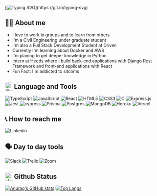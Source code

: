 [![Typing SVG](https://readme-typing-svg.demolab.com?font=Fira+Code&size=30&duration=4000&pause=1000&color=8597F7&vCenter=true&width=1000&lines=Hello%2C+my+name+is+Jo%C3%A3o+and+that's+my+Github+page!)](https://git.io/typing-svg)
## :curly_haired_man: About me

* I love to work in groups and to learn from others
* I'm a Civil Engineering under graduate student
* I'm also a Full Stack Development Student at Driven
* Currently I'm learning about Docker and AWS
* I'm planing to get deeper knowledge in Python
* Intern at Heeds where I build back-end applications with Django Rest Framework and front-end applications with React
* Fun Fact: I'm addicted to sitcoms

## <img align="left" alt="Skills" width="26px" src="https://github.githubassets.com/images/icons/emoji/unicode/1f4bb.png" /> Language and Tools
![TypeScript](https://img.shields.io/badge/typescript-%23007ACC.svg?style=for-the-badge&logo=typescript&logoColor=white)
![JavaScript](https://img.shields.io/badge/javascript-%23323330.svg?style=for-the-badge&logo=javascript&logoColor=%23F7DF1E)
![React](https://img.shields.io/badge/react-%2320232a.svg?style=for-the-badge&logo=react&logoColor=%2361DAFB)
![HTML5](https://img.shields.io/badge/html5-%23E34F26.svg?style=for-the-badge&logo=html5&logoColor=white)
![CSS3](https://img.shields.io/badge/css3-%231572B6.svg?style=for-the-badge&logo=css3&logoColor=white)
![C](https://img.shields.io/badge/c-%2300599C.svg?style=for-the-badge&logo=c&logoColor=white)
![Express.js](https://img.shields.io/badge/express.js-%23404d59.svg?style=for-the-badge&logo=express&logoColor=%2361DAFB)
![Jest](https://img.shields.io/badge/-jest-%23C21325?style=for-the-badge&logo=jest&logoColor=white)
![cypress](https://img.shields.io/badge/-cypress-%23E5E5E5?style=for-the-badge&logo=cypress&logoColor=058a5e)
![Prisma](https://img.shields.io/badge/Prisma-3982CE?style=for-the-badge&logo=Prisma&logoColor=white)
![Postgres](https://img.shields.io/badge/postgres-%23316192.svg?style=for-the-badge&logo=postgresql&logoColor=white)
![MongoDB](https://img.shields.io/badge/MongoDB-%234ea94b.svg?style=for-the-badge&logo=mongodb&logoColor=white)
![Heroku](https://img.shields.io/badge/heroku-%23430098.svg?style=for-the-badge&logo=heroku&logoColor=white)
![Vercel](https://img.shields.io/badge/vercel-%23000000.svg?style=for-the-badge&logo=vercel&logoColor=white)

## :telephone_receiver: How to reach me
 <a href="https://www.linkedin.com/in/joaofelix27/">
 <img align="left" alt="Linkedin"  src="https://img.shields.io/badge/LinkedIn-0077B5?style=for-the-badge&logo=linkedin&logoColor=white" />
 </a>

</br>

[//]: https://github.com/hlaueriksson/github-emoji
## :speaking_head: Day to day tools
![Slack](https://img.shields.io/badge/Slack-4A154B?style=for-the-badge&logo=slack&logoColor=white)
![Trello](https://img.shields.io/badge/Trello-%23026AA7.svg?style=for-the-badge&logo=Trello&logoColor=white)
![Zoom](https://img.shields.io/badge/Zoom-2D8CFF?style=for-the-badge&logo=zoom&logoColor=white)
</br>

## <img align="left" alt="JavaScript" width="26px" src="https://github.githubassets.com/images/icons/emoji/unicode/1f4ca.png" /> Github Status
[//]: https://github.com/anuraghazra/github-readme-stats
[![Anurag's GitHub stats](https://github-readme-stats.vercel.app/api?username=joaofelix27&theme=tokyonight)](https://github.com/anuraghazra/github-readme-stats)
[![Top Langs](https://github-readme-stats.vercel.app/api/top-langs/?username=joaofelix27&layout=compact&theme=tokyonight)](https://github.com/anuraghazra/github-readme-stats)

